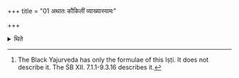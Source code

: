 +++
title = "01 अथातः कौकिलीं व्याख्यास्यामः"

+++

<details><summary>थिते</summary>

1. Now we shall explain the Kaukilī (Sautrāmaṇi).[^1]  

[^1]: The Black Yajurveda has only the formulae of this Iṣṭi. It does not describe it. The ŚB XII. 7.1.1-9.3.16 describes it. 
</details>
